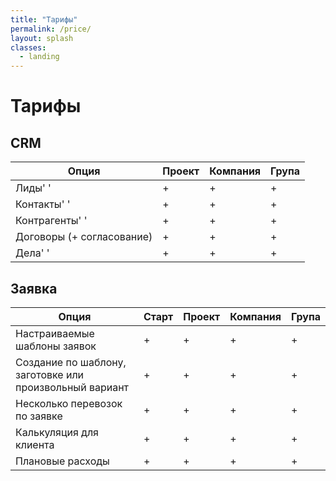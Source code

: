 ```yaml
---
title: "Тарифы"
permalink: /price/
layout: splash
classes:
  - landing
---
```


# Тарифы

## CRM

| Опция                     | Проект | Компания | Група |
| ---   | ---    | ---      |   --- |
| Лиды'                    '| +      | +        | +     |
| Контакты'                '| +      | +        | +     |
| Контрагенты'             '| +      | +        | +     |
| Договоры (+ согласование) | +      | + | + | + |
| Дела'                   ' | +      | + | + | + |

## Заявка

| Опция | Старт | Проект | Компания | Група |
| --- | --- | --- | --- | --- |
| Настраиваемые шаблоны заявок | + | + | + | + |
| Создание по шаблону, заготовке или произвольный вариант | + | + | + | + |
| Несколько перевозок по заявке | + | + | + | + |
| Калькуляция для клиента | + | + | + | + |
| Плановые расходы | + | + | + | + |
